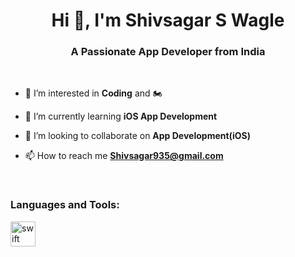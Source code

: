 
<h1 align="center">Hi 👋, I'm Shivsagar S Wagle</h1>
<h3 align="center">A Passionate App Developer from India</h3>
<!--// Below line can be used for add image-->
<!--<img align="right" alt="Coding" width="400" src="https://nix-united.com/wp-content/uploads/2020/03/iStock-513902467.jpg">-->
    <br />
    
- 👀 I’m interested in **Coding** and 🏍

- 🌱 I’m currently learning **iOS App Development**

- 💞️ I’m looking to collaborate on **App Development(iOS)**

- 📫 How to reach me **Shivsagar935@gmail.com**

<p align="left">
</p>

<br />

<h3 align="left">Languages and Tools:</h3>

<div style="display:inline_block" align="left">
    <a href="https://www.swift.org/" target="_blank" rel="noreferrer"> <img src="https://developer.apple.com/swift/images/swift-og.png" alt="swift" width="40" height="40" /> </a>
          
<!--     <a href="https://postman.com" target="_blank" rel="noreferrer"> <img src="https://www.vectorlogo.zone/logos/getpostman/getpostman-icon.svg" alt="postman" width="40" height="40" /> </a>     -->
</div>
<!---
shivsagar999/shivsagar999 is a ✨ special ✨ repository because its `README.md` (this file) appears on your GitHub profile.
You can click the Preview link to take a look at your changes.
--->

